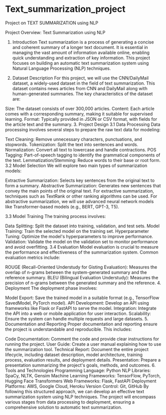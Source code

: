 # Text_summarization_project
Project on TEXT SUMMARIZATION using NLP

Project Overview: Text Summarization using NLP
1. Introduction
Text summarization is a process of generating a concise and coherent summary of a longer text document. It is essential in managing the vast amount of information available online, enabling quick understanding and extraction of key information. This project focuses on building an automatic text summarization system using Natural Language Processing (NLP) techniques.

2. Dataset Description
For this project, we will use the CNN/DailyMail dataset, a widely-used dataset in the field of text summarization. This dataset contains news articles from CNN and DailyMail along with human-generated summaries. The key characteristics of the dataset are:

Size: The dataset consists of over 300,000 articles.
Content: Each article comes with a corresponding summary, making it suitable for supervised learning.
Format: Typically provided in JSON or CSV format, with fields for the article text and the summary.
3. Project Design
3.1 Data Processing
Data processing involves several steps to prepare the raw text data for modeling:

Text Cleaning: Remove unnecessary characters, punctuations, and stopwords.
Tokenization: Split the text into sentences and words.
Normalization: Convert all text to lowercase and handle contractions.
POS Tagging: Part-of-speech tagging to identify the grammatical components of the text.
Lemmatization/Stemming: Reduce words to their base or root form.
3.2 Model Selection
We will explore two main types of summarization models:

Extractive Summarization: Selects key sentences from the original text to form a summary.
Abstractive Summarization: Generates new sentences that convey the main points of the original text.
For extractive summarization, techniques such as TextRank or other ranking algorithms can be used. For abstractive summarization, we will use advanced neural network models like Transformer-based models (e.g., BERT, GPT-3, T5).

3.3 Model Training
The training process involves:

Data Splitting: Split the dataset into training, validation, and test sets.
Model Training: Train the selected model on the training set.
Hyperparameter Tuning: Optimize the model's hyperparameters to improve performance.
Validation: Validate the model on the validation set to monitor performance and avoid overfitting.
3.4 Evaluation
Model evaluation is crucial to measure the performance and effectiveness of the summarization system. Common evaluation metrics include:

ROUGE (Recall-Oriented Understudy for Gisting Evaluation): Measures the overlap of n-grams between the system-generated summary and the reference summary.
BLEU (Bilingual Evaluation Understudy): Measures the precision of n-grams between the generated summary and the reference.
4. Deployment
The deployment phase involves:

Model Export: Save the trained model in a suitable format (e.g., TensorFlow SavedModel, PyTorch model).
API Development: Develop an API using frameworks like Flask or FastAPI to serve the model.
Integration: Integrate the API into a web or mobile application for user interaction.
Scalability: Ensure the system can handle multiple requests and large datasets.
5. Documentation and Reporting
Proper documentation and reporting ensure the project is understandable and reproducible. This includes:

Code Documentation: Comment the code and provide clear instructions for running the project.
User Guide: Create a user manual explaining how to use the summarization tool.
Technical Report: Document the entire project lifecycle, including dataset description, model architecture, training process, evaluation results, and deployment details.
Presentation: Prepare a presentation summarizing the project's goals, methods, and outcomes.
6. Tools and Technologies
Programming Language: Python
NLP Libraries: SpaCy, NLTK, Gensim
Machine Learning Frameworks: TensorFlow, PyTorch, Hugging Face Transformers
Web Frameworks: Flask, FastAPI
Deployment Platforms: AWS, Google Cloud, Heroku
Version Control: Git, GitHub
By following this structured approach, we can develop an effective text summarization system using NLP techniques. The project will encompass various stages from data processing to deployment, ensuring a comprehensive solution to automatic text summarization.
